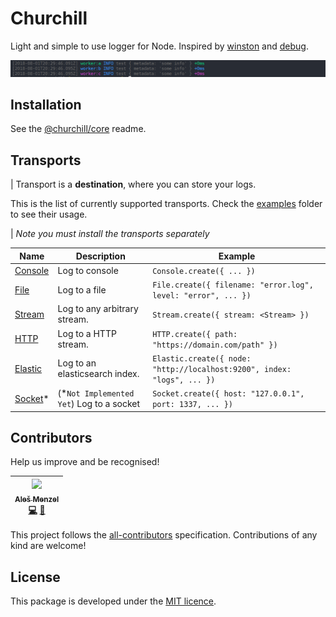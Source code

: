 # Churchill

Light and simple to use logger for Node. Inspired by [winston](https://github.com/winstonjs/winston) and [debug](https://github.com/visionmedia/debug).

![churchill logger](./assets/sample-colorized.png)

## Installation

See the [@churchill/core](./packages/core) readme.

## Transports

| Transport is a **destination**, where you can store your logs.

This is the list of currently supported transports. Check the [examples](./examples) folder to see their usage.

| *Note you must install the transports separately*

| Name                          | Description                               | Example                                                                 |
| ----------------------------- | ----------------------------------------- | ----------------------------------------------------------------------- |
| [Console](./packages/console) | Log to console                            | `Console.create({ ... })`                                               |
| [File](./packages/file)       | Log to a file                             | `File.create({ filename: "error.log", level: "error", ... })`           |
| [Stream](./packages/stream)   | Log to any arbitrary stream.              | `Stream.create({ stream: <Stream> })`                                   |
| [HTTP](./packages/http)       | Log to a HTTP stream.                     | `HTTP.create({ path: "https://domain.com/path" })`                      |
| [Elastic](./packages/elastic) | Log to an elasticsearch index.            | `Elastic.create({ node: "http://localhost:9200", index: "logs", ... })` |
| [Socket](./packages/socket)\* | (\*`Not Implemented Yet`) Log to a socket | `Socket.create({ host: "127.0.0.1", port: 1337, ... })`                 |

## Contributors

Help us improve and be recognised!

<!-- ALL-CONTRIBUTORS-LIST:START - Do not remove or modify this section -->
<!-- prettier-ignore -->
| [<img src="https://avatars3.githubusercontent.com/u/8976542?v=4" width="100px;"/><br /><sub><b>Aleš Menzel</b></sub>](https://github.com/alesmenzel)<br />[💻](https://github.com/alesmenzel/churchill/commits?author=alesmenzel "Code") [📖](https://github.com/alesmenzel/churchill/commits?author=alesmenzel "Documentation") |
| :---: |

<!-- ALL-CONTRIBUTORS-LIST:END -->
<!-- ALL-CONTRIBUTORS-LIST: START - Do not remove or modify this section -->
<!-- ALL-CONTRIBUTORS-LIST:END -->

This project follows the [all-contributors](https://github.com/kentcdodds/all-contributors) specification. Contributions of any kind are welcome!

## License

This package is developed under the [MIT licence]('./LICENCE').
